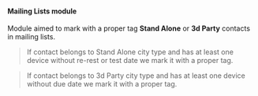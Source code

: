 #### Mailing Lists module


Module aimed to mark with a proper tag **Stand Alone** or **3d Party** 
contacts in mailing lists.

>If contact belongs to Stand Alone city type and has at least 
one device without re-rest or test date we mark it with 
a proper tag.

>If contact belongs to 3d Party city type and has at least one device
without due date we mark it with a proper tag.
